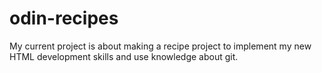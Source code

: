 # odin-recipes
My current project is about making a recipe project to implement my new HTML development skills and use knowledge about git.